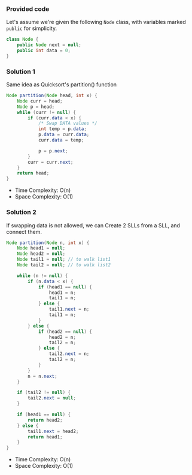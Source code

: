 ### Provided code

Let's assume we're given the following `Node` class, with variables marked `public` for simplicity.
```java
class Node {
    public Node next = null;
    public int data = 0;
}
```

### Solution 1

Same idea as Quicksort's partition() function

```java
Node partition(Node head, int x) {
    Node curr = head;
    Node p = head;
    while (curr != null) {
        if (curr.data < x) {
            /* Swap DATA values */
            int temp = p.data;
            p.data = curr.data;
            curr.data = temp;

            p = p.next;
        }
        curr = curr.next;
    }
    return head;
}
```

- Time Complexity: O(n)
- Space Complexity: O(1)

### Solution 2

If swapping data is not allowed, we can Create 2 SLLs from a SLL, and connect them.

```java
Node partition(Node n, int x) {
    Node head1 = null;
    Node head2 = null;
    Node tail1 = null; // to walk list1
    Node tail2 = null; // to walk list2

    while (n != null) {
        if (n.data < x) {
            if (head1 == null) {
                head1 = n;
                tail1 = n;
            } else {
                tail1.next = n;
                tail1 = n;
            }
        } else {
            if (head2 == null) {
                head2 = n;
                tail2 = n;
            } else {
                tail2.next = n;
                tail2 = n;
            }
        }
        n = n.next;
    }

    if (tail2 != null) {
        tail2.next = null;
    }

    if (head1 == null) {
        return head2;
    } else {
        tail1.next = head2;
        return head1;
    }
}
```

- Time Complexity: O(n)
- Space Complexity: O(1)
